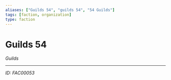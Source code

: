 ```yaml
---
aliases: ["Guilds 54", "guilds 54", "54 Guilds"]
tags: [faction, organization]
type: faction
---
```


# Guilds 54

*Guilds*

---
*ID: FAC00053*